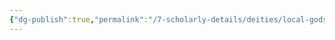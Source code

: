```yaml
---
{"dg-publish":true,"permalink":"/7-scholarly-details/deities/local-gods/vandira/","noteIcon":""}
---
```


